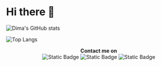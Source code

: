 <h1>Hi there 👋</h1>

![Dima's GitHub stats](https://github-readme-stats.vercel.app/api?username=tenk28&theme=dracula&show_icons=true&show=reviews&hide=issues,stars)

![Top Langs](https://github-readme-stats.vercel.app/api/top-langs/?username=tenk28&theme=dracula&layout=donut)

<p align="center">
  <b>Contact me on</b>
  <br>
  <img alt="Static Badge" src="https://img.shields.io/badge/Telegram-2CA5E0?style=for-the-badge&logo=telegram&logoColor=white&link=https%3A%2F%2Ft.me%2FDmytroShtrikkerWork">
  <img alt="Static Badge" src="https://img.shields.io/badge/Gmail-D14836?style=for-the-badge&logo=gmail&logoColor=white&link=mailto%3Ashtrikker28%40gmail.com">
  <img alt="Static Badge" src="https://img.shields.io/badge/linkedin-0077B5?style=for-the-badge&logo=linkedin&logoColor=white&link=https%3A%2F%2Fwww.linkedin.com%2Fin%2Fdmytro-shtrikker">
</p>
